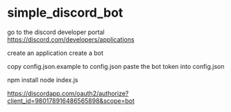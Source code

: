 # simple_discord_bot

go to the discord developer portal
https://discord.com/developers/applications

create an application
create a bot

copy config.json.example to config.json
paste the bot token into config.json

npm install
node index.js

https://discordapp.com/oauth2/authorize?client_id=980178916486565898&scope=bot
